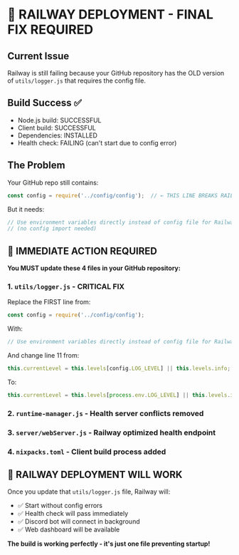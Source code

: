 # 🚨 RAILWAY DEPLOYMENT - FINAL FIX REQUIRED

## Current Issue
Railway is still failing because your GitHub repository has the OLD version of `utils/logger.js` that requires the config file.

## Build Success ✅
- Node.js build: SUCCESSFUL
- Client build: SUCCESSFUL  
- Dependencies: INSTALLED
- Health check: FAILING (can't start due to config error)

## The Problem
Your GitHub repo still contains:
```javascript
const config = require('../config/config');  // ← THIS LINE BREAKS RAILWAY
```

But it needs:
```javascript
// Use environment variables directly instead of config file for Railway compatibility
// (no config import needed)
```

## 🎯 IMMEDIATE ACTION REQUIRED

**You MUST update these 4 files in your GitHub repository:**

### 1. `utils/logger.js` - CRITICAL FIX
Replace the FIRST line from:
```javascript
const config = require('../config/config');
```

With:
```javascript
// Use environment variables directly instead of config file for Railway compatibility
```

And change line 11 from:
```javascript
this.currentLevel = this.levels[config.LOG_LEVEL] || this.levels.info;
```

To:
```javascript
this.currentLevel = this.levels[process.env.LOG_LEVEL] || this.levels.info;
```

### 2. `runtime-manager.js` - Health server conflicts removed
### 3. `server/webServer.js` - Railway optimized health endpoint  
### 4. `nixpacks.toml` - Client build process added

## 🚀 RAILWAY DEPLOYMENT WILL WORK

Once you update that `utils/logger.js` file, Railway will:
- ✅ Start without config errors
- ✅ Health check will pass immediately
- ✅ Discord bot will connect in background
- ✅ Web dashboard will be available

**The build is working perfectly - it's just one file preventing startup!**